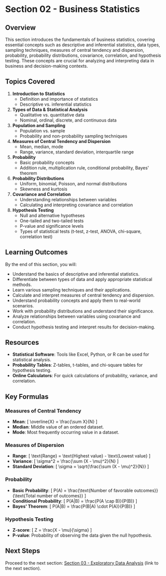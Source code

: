 # Section 02 - Business Statistics

## Overview
This section introduces the fundamentals of business statistics, covering essential concepts such as descriptive and inferential statistics, data types, sampling techniques, measures of central tendency and dispersion, probability, probability distributions, covariance, correlation, and hypothesis testing. These concepts are crucial for analyzing and interpreting data in business and decision-making contexts.

## Topics Covered
1. **Introduction to Statistics**
   - Definition and importance of statistics
   - Descriptive vs. inferential statistics
2. **Types of Data & Statistical Analysis**
   - Qualitative vs. quantitative data
   - Nominal, ordinal, discrete, and continuous data
3. **Population and Sampling**
   - Population vs. sample
   - Probability and non-probability sampling techniques
4. **Measures of Central Tendency and Dispersion**
   - Mean, median, mode
   - Range, variance, standard deviation, interquartile range
5. **Probability**
   - Basic probability concepts
   - Addition rule, multiplication rule, conditional probability, Bayes' theorem
6. **Probability Distributions**
   - Uniform, binomial, Poisson, and normal distributions
   - Skewness and kurtosis
7. **Covariance and Correlation**
   - Understanding relationships between variables
   - Calculating and interpreting covariance and correlation
8. **Hypothesis Testing**
   - Null and alternative hypotheses
   - One-tailed and two-tailed tests
   - P-value and significance levels
   - Types of statistical tests (t-test, z-test, ANOVA, chi-square, correlation test)

## Learning Outcomes
By the end of this section, you will:
- Understand the basics of descriptive and inferential statistics.
- Differentiate between types of data and apply appropriate statistical methods.
- Learn various sampling techniques and their applications.
- Calculate and interpret measures of central tendency and dispersion.
- Understand probability concepts and apply them to real-world scenarios.
- Work with probability distributions and understand their significance.
- Analyze relationships between variables using covariance and correlation.
- Conduct hypothesis testing and interpret results for decision-making.

## Resources
- **Statistical Software**: Tools like Excel, Python, or R can be used for statistical analysis.
- **Probability Tables**: Z-tables, t-tables, and chi-square tables for hypothesis testing.
- **Online Calculators**: For quick calculations of probability, variance, and correlation.

## Key Formulas
### Measures of Central Tendency
- **Mean**: 
  \[
  \overline{X} = \frac{\sum X}{N}
  \]
- **Median**: Middle value of an ordered dataset.
- **Mode**: Most frequently occurring value in a dataset.

### Measures of Dispersion
- **Range**: 
  \[
  \text{Range} = \text{Highest value} - \text{Lowest value}
  \]
- **Variance**: 
  \[
  \sigma^2 = \frac{\sum (X - \mu)^2}{N}
  \]
- **Standard Deviation**: 
  \[
  \sigma = \sqrt{\frac{\sum (X - \mu)^2}{N}}
  \]

### Probability
- **Basic Probability**: 
  \[
  P(A) = \frac{\text{Number of favorable outcomes}}{\text{Total number of outcomes}}
  \]
- **Conditional Probability**: 
  \[
  P(A|B) = \frac{P(A \cap B)}{P(B)}
  \]
- **Bayes' Theorem**: 
  \[
  P(A|B) = \frac{P(B|A) \cdot P(A)}{P(B)}
  \]

### Hypothesis Testing
- **Z-score**: 
  \[
  Z = \frac{X - \mu}{\sigma}
  \]
- **P-value**: Probability of observing the data given the null hypothesis.

## Next Steps
Proceed to the next section: [Section 03 - Exploratory Data Analysis](../Section%2003%20-%20Exploratory%20Data%20Analysis) (link to the next section).